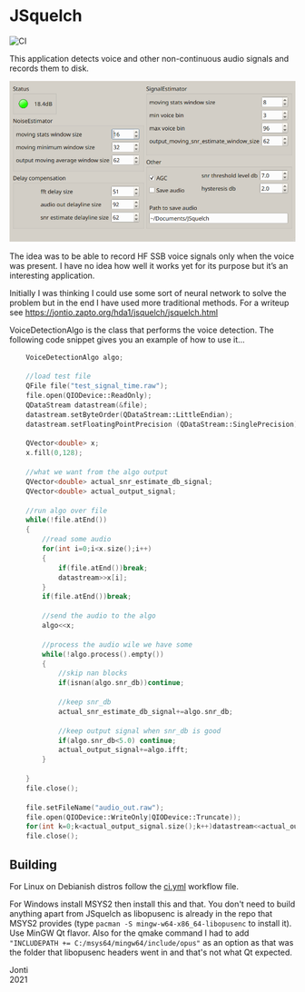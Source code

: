 # JSquelch

![CI](https://github.com/jontio/JSquelch/workflows/CI/badge.svg)

This application detects voice and other non-continuous audio signals and records them to disk.

![](Screenshot_20210228_154442.png)

The idea was to be able to record HF SSB voice signals only when the voice was present. I have no idea how well it works yet for its purpose but it’s an interesting application.

Initially I was thinking I could use some sort of neural network to solve the problem but in the end I have used more traditional methods. For a writeup see https://jontio.zapto.org/hda1/jsquelch/jsquelch.html 

VoiceDetectionAlgo is the class that performs the voice detection. The following code snippet gives you an example of how to use it…

```C++
    VoiceDetectionAlgo algo;

    //load test file
    QFile file("test_signal_time.raw");
    file.open(QIODevice::ReadOnly);
    QDataStream datastream(&file);
    datastream.setByteOrder(QDataStream::LittleEndian);
    datastream.setFloatingPointPrecision (QDataStream::SinglePrecision);

    QVector<double> x;
    x.fill(0,128);

    //what we want from the algo output
    QVector<double> actual_snr_estimate_db_signal;
    QVector<double> actual_output_signal;

    //run algo over file
    while(!file.atEnd())
    {
        //read some audio
        for(int i=0;i<x.size();i++)
        {
            if(file.atEnd())break;
            datastream>>x[i];
        }
        if(file.atEnd())break;

        //send the audio to the algo
        algo<<x;

        //process the audio wile we have some
        while(!algo.process().empty())
        {
            //skip nan blocks
            if(isnan(algo.snr_db))continue;

            //keep snr_db
            actual_snr_estimate_db_signal+=algo.snr_db;

            //keep output signal when snr_db is good
            if(algo.snr_db<5.0) continue;
            actual_output_signal+=algo.ifft;
        }

    }
    file.close();

    file.setFileName("audio_out.raw");
    file.open(QIODevice::WriteOnly|QIODevice::Truncate));
    for(int k=0;k<actual_output_signal.size();k++)datastream<<actual_output_signal[k];
    file.close();
```

## Building

For Linux on Debianish distros follow the [ci.yml](.github/workflows/ci.yml) workflow file.

For Windows install MSYS2 then install this and that. You don't need to build anything apart from JSquelch as libopusenc is already in the repo that MSYS2 provides (type `pacman -S mingw-w64-x86_64-libopusenc` to install it). Use MinGW Qt flavor. Also for the qmake command I had to add `"INCLUDEPATH += C:/msys64/mingw64/include/opus"` as an option as that was the folder that libopusenc headers went in and that's not what Qt expected.

Jonti <br>
2021
